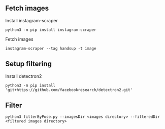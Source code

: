 ## Fetch images

Install instagram-scraper

```
python3 -m pip install instagram-scraper
```

Fetch images

```
instagram-scraper --tag handsup -t image
```

## Setup filtering

Install detectron2

```
python3 -m pip install 'git+https://github.com/facebookresearch/detectron2.git'
```

## Filter

```
python3 filterByPose.py --imagesDir <images directory> --filteredDir <filtered images directory>
```